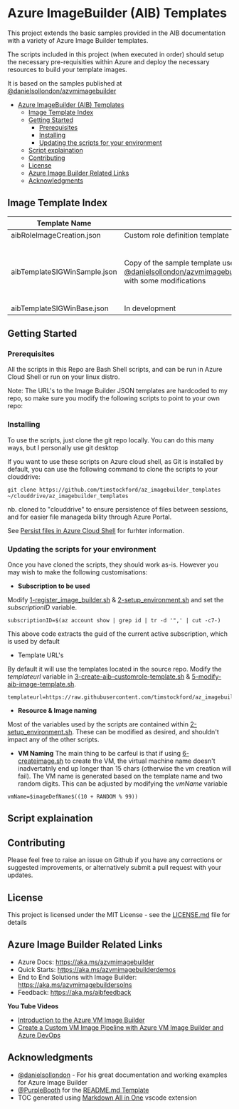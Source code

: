 # Azure ImageBuilder (AIB) Templates

This project extends the basic samples provided in the AIB documentation with a variety of Azure Image Builder templates.

The scripts included in this project (when executed in order) should setup the necessary pre-requisities within Azure and deploy the necessary resources to build your template images.


It is based on the samples published at [@danielsollondon/azvmimagebuilder](https://github.com/danielsollondon/azvmimagebuilder)

- [Azure ImageBuilder (AIB) Templates](#azure-imagebuilder-aib-templates)
  - [Image Template Index](#image-template-index)
  - [Getting Started](#getting-started)
    - [Prerequisites](#prerequisites)
    - [Installing](#installing)
    - [Updating the scripts for your environment](#updating-the-scripts-for-your-environment)
  - [Script explaination](#script-explaination)
  - [Contributing](#contributing)
  - [License](#license)
  - [Azure Image Builder Related Links](#azure-image-builder-related-links)
  - [Acknowledgments](#acknowledgments)

## Image Template Index

Template Name | Description | Features 
------------- | ----------- | --------
aibRoleImageCreation.json | Custom role definition template
aibTemplateSIGWinSample.json | Copy of the sample template used in [@danielsollondon/azvmimagebuilder/quickquickstarts/1_Creating_a_Custom_Win_Shared_Image_Gallery_Image](https://github.com/danielsollondon/azvmimagebuilder/blob/master/quickquickstarts/1_Creating_a_Custom_Win_Shared_Image_Gallery_Image/armTemplateWinSIG.json) with some modifications | <ul><li>AIB will use *Standard_D4_v3* to build image</li><li>*artifactTags* added</li></ul>
aibTemplateSIGWinBase.json | In development


 

## Getting Started

### Prerequisites

All the scripts in this Repo are Bash Shell scripts, and can be run in Azure Cloud Shell or run on your linux distro.

Note: The URL's to the Image Builder JSON templates are hardcoded to my repo, so make sure you modify the following scripts to point to your own repo:

### Installing

To use the scripts, just clone the git repo locally.
You can do this many ways, but I personally use git desktop

If you want to use these scripts on Azure cloud shell, as Git is installed by default, you can use the following command to clone the scripts to your clouddrive:

```
git clone https://github.com/timstockford/az_imagebuilder_templates ~/clouddrive/az_imagebuilder_templates

```
nb. cloned to "clouddrive" to ensure persistence of files between sessions, and for easier file manageda bility through Azure Portal.

See [Persist files in Azure Cloud Shell](https://docs.microsoft.com/en-us/azure/cloud-shell/persisting-shell-storage) for furhter information.


### Updating the scripts for your environment

Once you have cloned the scripts, they should work as-is.  However you may wish to make the following customisations:

 - **Subscription to be used**

Modify [1-register_image_builder.sh](1-register_image_builder.sh) & [2-setup_environment.sh](2-setup_environment.sh) and set the *subscriptionID* variable.

```
subscriptionID=$(az account show | grep id | tr -d '",' | cut -c7-)
```
This above code extracts the guid of the current active subscription, which is used by default

  - Template URL's
  
  By default it will use the templates located in the source repo.  Modify the *templateurl* variable in [3-create-aib-customrole-template.sh](3-create-aib-customrole-template.sh) & [5-modify-aib-image-template.sh](5-modify-aib-image-template.sh).
  ```
templateurl=https://raw.githubusercontent.com/timstockford/az_imagebuilder_templates/master/templates/aibRoleImageCreation.json
```

 - **Resource & Image naming**
 
 Most of the variables used by the scripts are contained within [2-setup_environment.sh](2-setup_environment.sh).  These can be modified as desired, and shouldn't impact any of the other scripts.

 - **VM Naming**
 The main thing to be carfeul is that if using [6-createimage.sh](6-createimage.sh) to create the VM, the virtual machine name doesn't inadvertatnly end up longer than 15 chars (otherwise the vm creation will fail).  The VM name is generated based on the template name and two random digits.  This can be adjusted by modifying the *vmName* variable 
 ```
vmName=$imageDefName$((10 + RANDOM % 99))
```

## Script explaination


## Contributing

Please feel free to raise an issue on Github if you have any corrections or suggested improvements, or alternatively submit a pull request with your updates.

## License

This project is licensed under the MIT License - see the [LICENSE.md](./LICENSE.md) file for details

## Azure Image Builder Related Links

- Azure Docs: https://aka.ms/azvmimagebuilder
- Quick Starts: https://aka.ms/azvmimagebuilderdemos
- End to End Solutions with Image Builder: https://aka.ms/azvmimagebuildersolns
- Feedback: https://aka.ms/aibfeedback

**You Tube Videos**
- [Introduction to the Azure VM Image Builder](https://youtu.be/nalr2rHRDew)
- [Create a Custom VM Image Pipeline with Azure VM Image Builder and Azure DevOps](https://youtu.be/lqIA0VHe5Do)


## Acknowledgments

* [@danielsollondon](https://github.com/danielsollondon) - For his great documentation and working examples for Azure Image Builder
* [@PurpleBooth](https://gist.github.com/PurpleBooth) for the [README.md Template](https://gist.github.com/PurpleBooth/109311bb0361f32d87a2)
* TOC generated using [Markdown All in One](https://marketplace.visualstudio.com/items?itemName=yzhang.markdown-all-in-one) vscode extension 
